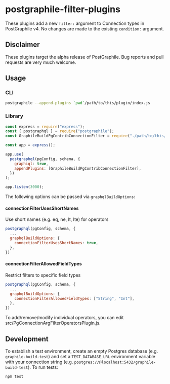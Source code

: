 # postgraphile-filter-plugins
These plugins add a new `filter:` argument to Connection types in PostGraphile v4.  No changes are made to the existing `condition:` argument.

## Disclaimer

These plugins target the alpha release of PostGraphile.  Bug reports and pull requests are very much welcome.

## Usage

### CLI

``` bash
postgraphile --append-plugins `pwd`/path/to/this/plugin/index.js
```

### Library

``` js
const express = require("express");
const { postgraphql } = require("postgraphile");
const GraphileBuildPgContribConnectionFilter = require("./path/to/this/plugin/index.js");

const app = express();

app.use(
  postgraphql(pgConfig, schema, {
    graphiql: true,
    appendPlugins: [GraphileBuildPgContribConnectionFilter],
  })
);

app.listen(3000);
```

The following options can be passed via `graphqlBuildOptions`:

#### connectionFilterUsesShortNames
Use short names (e.g. eq, ne, lt, lte) for operators
``` js
postgraphql(pgConfig, schema, {
  ...
  graphqlBuildOptions: {
    connectionFilterUsesShortNames: true,
  },
})
```

#### connectionFilterAllowedFieldTypes
Restrict filters to specific field types
``` js
postgraphql(pgConfig, schema, {
  ...
  graphqlBuildOptions: {
    connectionFilterAllowedFieldTypes: ["String", "Int"],
  },
})
```

To add/remove/modify individual operators, you can edit src/PgConnectionArgFilterOperatorsPlugin.js.

## Development

To establish a test environment, create an empty Postgres database (e.g. `graphile-build-test`) and set a `TEST_DATABASE_URL` environment variable with your connection string (e.g. `postgres://@localhost:5432/graphile-build-test`).  To run tests:
```
npm test
```